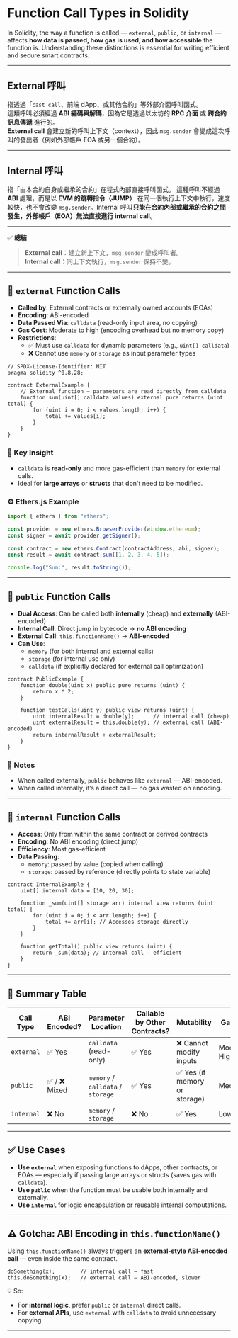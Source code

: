 # Function Call Types in Solidity

In Solidity, the way a function is called — `external`, `public`, or `internal` — affects **how data is passed, how gas is used, and how accessible** the function is. Understanding these distinctions is essential for writing efficient and secure smart contracts.

---
## External 呼叫

指透過「`cast call`、前端 dApp、或其他合約」等外部介面呼叫函式。  
這類呼叫必須經過 **ABI 編碼與解碼**，因為它是透過以太坊的 **RPC 介面** 或 **跨合約訊息傳遞** 進行的。  
**External call** 會建立新的呼叫上下文（context），因此 `msg.sender` 會變成這次呼叫的發出者（例如外部帳戶 EOA 或另一個合約）。

---

## Internal 呼叫

指「由本合約自身或繼承的合約」在程式內部直接呼叫函式。
這種呼叫不經過 **ABI** 處理，而是以 **EVM 的跳轉指令（JUMP）** 在同一個執行上下文中執行，速度較快，也不會改變 `msg.sender`。Internal 呼叫**只能在合約內部或繼承的合約之間發生，外部帳戶（EOA）無法直接進行 internal call**。

---

✅ **總結**
> **External call**：建立新上下文，`msg.sender` 變成呼叫者。  
> **Internal call**：同上下文執行，`msg.sender` 保持不變。

---

## 🔹 `external` Function Calls

- **Called by**: External contracts or externally owned accounts (EOAs)
- **Encoding**: ABI-encoded
- **Data Passed Via**: `calldata` (read-only input area, no copying)
- **Gas Cost**: Moderate to high (encoding overhead but no memory copy)
- **Restrictions**:
  - ✅ Must use `calldata` for dynamic parameters (e.g., `uint[] calldata`)
  - ❌ Cannot use `memory` or `storage` as input parameter types

```solidity
// SPDX-License-Identifier: MIT
pragma solidity ^0.8.28;

contract ExternalExample {
    // External function — parameters are read directly from calldata
    function sum(uint[] calldata values) external pure returns (uint total) {
        for (uint i = 0; i < values.length; i++) {
            total += values[i];
        }
    }
}
```

### 🧠 Key Insight
- `calldata` is **read-only** and more gas-efficient than `memory` for external calls.
- Ideal for **large arrays** or **structs** that don't need to be modified.

### ⚙️ Ethers.js Example
```javascript
import { ethers } from "ethers";

const provider = new ethers.BrowserProvider(window.ethereum);
const signer = await provider.getSigner();

const contract = new ethers.Contract(contractAddress, abi, signer);
const result = await contract.sum([1, 2, 3, 4, 5]);

console.log("Sum:", result.toString());
```

---

## 🔹 `public` Function Calls

- **Dual Access**: Can be called both **internally** (cheap) and **externally** (ABI-encoded)
- **Internal Call**: Direct jump in bytecode → **no ABI encoding**
- **External Call**: `this.functionName()` → **ABI-encoded**
- **Can Use**:
  - `memory` (for both internal and external calls)
  - `storage` (for internal use only)
  - `calldata` (if explicitly declared for external call optimization)

```solidity
contract PublicExample {
    function double(uint x) public pure returns (uint) {
        return x * 2;
    }

    function testCalls(uint y) public view returns (uint) {
        uint internalResult = double(y);      // internal call (cheap)
        uint externalResult = this.double(y); // external call (ABI-encoded)
        return internalResult + externalResult;
    }
}
```

### 🧩 Notes
- When called externally, `public` behaves like `external` — ABI-encoded.
- When called internally, it’s a direct call — no gas wasted on encoding.

---

## 🔹 `internal` Function Calls

- **Access**: Only from within the same contract or derived contracts
- **Encoding**: No ABI encoding (direct jump)
- **Efficiency**: Most gas-efficient
- **Data Passing**:
  - `memory`: passed by value (copied when calling)
  - `storage`: passed by reference (directly points to state variable)

```solidity
contract InternalExample {
    uint[] internal data = [10, 20, 30];

    function _sum(uint[] storage arr) internal view returns (uint total) {
        for (uint i = 0; i < arr.length; i++) {
            total += arr[i]; // Accesses storage directly
        }
    }

    function getTotal() public view returns (uint) {
        return _sum(data); // Internal call — efficient
    }
}
```

---

## 🧠 Summary Table

| Call Type   | ABI Encoded? | Parameter Location | Callable by Other Contracts? | Mutability | Gas Cost |
|--------------|--------------|--------------------|------------------------------|-------------|----------|
| `external`  | ✅ Yes        | `calldata` (read-only) | ✅ Yes | ❌ Cannot modify inputs | Moderate–High |
| `public`    | ✅ / ❌ Mixed | `memory` / `calldata` / `storage` | ✅ Yes | ✅ Yes (if memory or storage) | Medium |
| `internal`  | ❌ No         | `memory` / `storage` | ❌ No | ✅ Yes | Low |

---

## ✅ Use Cases

- **Use `external`** when exposing functions to dApps, other contracts, or EOAs — especially if passing large arrays or structs (saves gas with `calldata`).
- **Use `public`** when the function must be usable both internally and externally.
- **Use `internal`** for logic encapsulation or reusable internal computations.

---

## ⚠️ Gotcha: ABI Encoding in `this.functionName()`

Using `this.functionName()` always triggers an **external-style ABI-encoded call** — even inside the same contract.

```solidity
doSomething(x);        // internal call — fast
this.doSomething(x);   // external call — ABI-encoded, slower
```

💡 So:
- For **internal logic**, prefer `public` or `internal` direct calls.
- For **external APIs**, use `external` with `calldata` to avoid unnecessary copying.

---
